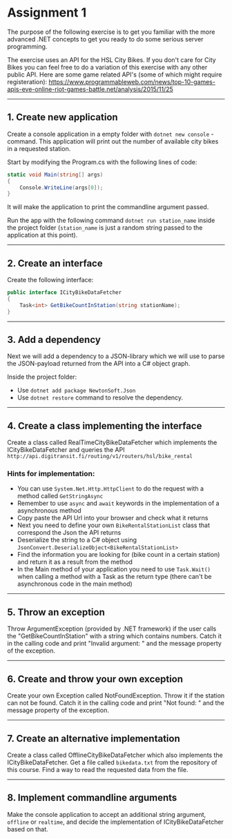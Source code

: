 # Assignment 1

The purpose of the following exercise is to get you familiar with the more advanced .NET concepts to get you ready to do some serious server programming.

The exercise uses an API for the HSL City Bikes. If you don't care for City Bikes you can feel free to do a variation of this exercise with any other public API. Here are some game related API's (some of which might require registeration):
https://www.programmableweb.com/news/top-10-games-apis-eve-online-riot-games-battle.net/analysis/2015/11/25

---

## 1. Create new application

Create a console application in a empty folder with ``dotnet new console`` -command. This application will print out the number of available city bikes in a requested station.

Start by modifying the Program.cs with the following lines of code:

```C#
static void Main(string[] args)
{
    Console.WriteLine(args[0]);
}
```

It will make the application to print the commandline argument passed.

Run the app with the following command ``dotnet run station_name`` inside the project folder (``station_name`` is just a random string passed to the application at this point).

---

## 2. Create an interface

Create the following interface:

```C#
public interface ICityBikeDataFetcher
{
    Task<int> GetBikeCountInStation(string stationName);
}
```

---

## 3. Add a dependency

Next we will add a dependency to a JSON-library which we will use to parse the JSON-payload returned from the API into a C# object graph.

Inside the project folder:

- Use ``dotnet add package NewtonSoft.Json``
- Use ``dotnet restore`` command to resolve the dependency.

---

## 4. Create a class implementing the interface

Create a class called RealTimeCityBikeDataFetcher which implements the ICityBikeDataFetcher and queries the API ``http://api.digitransit.fi/routing/v1/routers/hsl/bike_rental``

### Hints for implementation:

- You can use ``System.Net.Http.HttpClient`` to do the request with a method called ``GetStringAsync``
- Remember to use ``async`` and ``await`` keywords in the implementation of a asynchronous method
- Copy paste the API Url into your browser and check what it returns
- Next you need to define your own ``BikeRentalStationList`` class that correspond the Json the API returns
- Deserialize the string to a C# object using ``JsonConvert.DeserializeObject<BikeRentalStationList>``
- Find the information you are looking for (bike count in a certain station) and return it as a result from the method
- In the Main method of your application you need to use ``Task.Wait()`` when calling a method with a Task as the return type (there can't be asynchronous code in the main method)

---

## 5. Throw an exception

Throw ArgumentException (provided by .NET framework) if the user calls the "GetBikeCountInStation" with a string which contains numbers. Catch it in the calling code and print "Invalid argument: " and the message property of the exception.

---

## 6. Create and throw your own exception

Create your own Exception called NotFoundException. Throw it if the station can not be found. Catch it in the calling code and print "Not found: " and the message property of the exception.

---

## 7. Create an alternative implementation

Create a class called OfflineCityBikeDataFetcher which also implements the ICityBikeDataFetcher. Get a file called ``bikedata.txt`` from the repository of this course. Find a way to read the requested data from the file.

---

## 8. Implement commandline arguments

Make the console application to accept an additional string argument, ``offline`` or ``realtime``, and decide the implementation of ICityBikeDataFetcher based on that.
